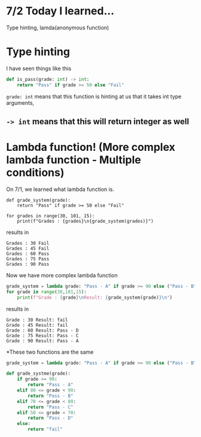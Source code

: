 
# 7/2 Today I learned...

Type hinting, lamda(anonymous function)

# Type hinting

I have seen things like this
```py
def is_pass(grade: int) -> int:
    return "Pass" if grade >= 50 else "Fail"
```
`grade: int` means that this function is hinting at us that it takes int type arguments,

`-> int` means that this will return integer as well
---

# Lambda function! (More complex lambda function - Multiple conditions)

On 7/1, we learned what lambda function is.

```
def grade_system(grade):
    return "Pass" if grade >= 50 else "Fail"

for grades in range(30, 101, 15):
    print(f"Grades : {grades}\n{grade_system(grades)}")
```
results in

```
Grades : 30 Fail
Grades : 45 Fail
Grades : 60 Pass
Grades : 75 Pass
Grades : 90 Pass
```

Now we have more complex lambda function
```py
grade_system = lambda grade: "Pass - A" if grade >= 90 else ("Pass - B" if 80 <= grade < 90 else("Pass - C" if 70 <= grade < 80 else("Pass - D" if 50 <= grade < 70 else "fail")))
for grade in range(30,101,15):
    print(f"Grade : {grade}\nResult: {grade_system(grade)}\n")
```
results in
```
Grade : 30 Result: fail
Grade : 45 Result: fail
Grade : 60 Result: Pass - D
Grade : 75 Result: Pass - C
Grade : 90 Result: Pass - A
```

*These two functions are the same
```py
grade_system = lambda grade: "Pass - A" if grade >= 90 else ("Pass - B" if 80 <= grade < 90 else("Pass - C" if 70 <= grade < 80 else("Pass - D" if 50 <= grade < 70 else "fail")))

def grade_systme(grade):
    if grade >= 90:
        return "Pass - A"
    elif 80 <= grade < 90:
        return "Pass - B"
    elif 70 <= grade < 80:
        return "Pass - C"
    elif 50 <= grade < 70:
        return "Pass - D"
    else:
        return "fail"
```

